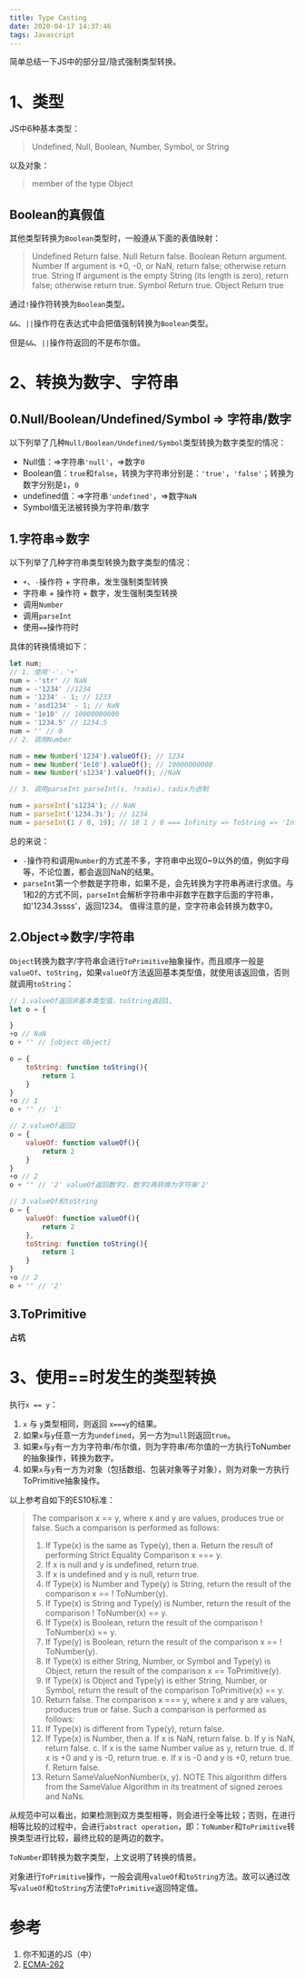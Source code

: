 ```yaml
---
title: Type Casting
date: 2020-04-17 14:37:46
tags: Javascript
---
```


简单总结一下JS中的部分显/隐式强制类型转换。

# 1、类型

JS中6种基本类型：

> Undefined, Null, Boolean, Number, Symbol, or String

以及对象：

> member of the type Object

## Boolean的真假值
<!-- more -->
其他类型转换为`Boolean`类型时，一般遵从下面的表值映射：

> Undefined Return false.
> Null Return false.
> Boolean Return argument.
> Number If argument is +0, -0, or NaN, return false; otherwise return true.
> String If argument is the empty String (its length is zero), return false; otherwise return true.
> Symbol Return true.
> Object Return true

通过`!`操作符转换为`Boolean`类型。

`&&`、`||`操作符在表达式中会把值强制转换为`Boolean`类型。

但是`&&`、`||`操作符返回的不是布尔值。

# 2、转换为数字、字符串

## 0.Null/Boolean/Undefined/Symbol => 字符串/数字

以下列举了几种`Null/Boolean/Undefined/Symbol`类型转换为数字类型的情况：

- Null值：=>字符串`'null'`，=>数字`0`
- Boolean值：`true`和`false`，转换为字符串分别是：`'true'`，`'false'`；转换为数字分别是`1`，`0`
- undefined值：=>字符串`'undefined'`，=>数字`NaN`
- Symbol值无法被转换为字符串/数字

## 1.字符串=>数字

以下列举了几种字符串类型转换为数字类型的情况：

- `+`、`-`操作符 + 字符串，发生强制类型转换 
- 字符串 + 操作符 + 数字，发生强制类型转换
- 调用`Number`
- 调用`parseInt`
- 使用`==`操作符时

具体的转换情境如下：

```js
let num;
// 1. 使用'-'，'+'
num = -'str' // NaN
num = -'1234' //1234
num = '1234' - 1; // 1233
num = 'asd1234' - 1; // NaN
num = '1e10' // 10000000000
num = '1234.5' // 1234.5
num = '' // 0
// 2. 调用Number

num = new Number('1234').valueOf(); // 1234
num = new Number('1e10').valueOf(); // 10000000000
num = new Number('s1234').valueOf(); //NaN

// 3. 调用parseInt parseInt(s, ?radix)，radix为进制

num = parseInt('s1234'); // NaN
num = parseInt('1234.3s'); // 1234
num = parseInt(1 / 0, 19); // 18 1 / 0 === Infinity => ToString => 'Infinity' => 进制为19，0~i，i恰好为最后一位，所以结果为18
```

总的来说：

- `-`操作符和调用`Number`的方式差不多，字符串中出现0~9以外的值，例如字母等，不论位置，都会返回NaN的结果。
- `parseInt`第一个参数是字符串，如果不是，会先转换为字符串再进行求值。与1和2的方式不同，`parseInt`会解析字符串中非数字在数字后面的字符串，如'1234.3ssss'，返回1234。
  值得注意的是，空字符串会转换为数字0。

## 2.Object=>数字/字符串

`Object`转换为数字/字符串会进行`ToPrimitive`抽象操作，而且顺序一般是`valueOf`、`toString`，如果`valueOf`方法返回基本类型值，就使用该返回值，否则就调用`toString`：

```js
// 1.valueOf返回非基本类型值，toString返回1,
let o = {

}
+o // NaN
o + '' // [object Object]

o = {
	toString: function toString(){
		return 1
	}
}
+o // 1
o + '' // '1'

// 2.valueOf返回2
o = {
	valueOf: function valueOf(){
		return 2
	}
}
+o // 2
o + '' // '2' valueOf返回数字2，数字2再转换为字符串'2'

// 3.valueOf和toString
o = {
	valueOf: function valueOf(){
		return 2
	},
	toString: function toString(){
		return 1
	}
}
+o // 2
o + '' // '2'
```

## 3.ToPrimitive

**占坑**







# 3、使用==时发生的类型转换

执行`x == y`：

1. `x` 与 `y`类型相同，则返回 `x===y`的结果。
2. 如果`x`与`y`任意一方为`undefined`，另一方为`null`则返回`true`。
3. 如果`x`与`y`有一方为字符串/布尔值，则为字符串/布尔值的一方执行ToNumber的抽象操作，转换为数字。
4. 如果`x`与`y`有一方为对象（包括数组、包装对象等子对象），则为对象一方执行ToPrimitive抽象操作。

以上参考自如下的ES10标准：

> The comparison x == y, where x and y are values, produces true or false. Such a comparison is performed as follows:
>
> 1. If Type(x) is the same as Type(y), then
>    a. Return the result of performing Strict Equality Comparison x === y.
> 2. If x is null and y is undefined, return true.
> 3. If x is undefined and y is null, return true.
> 4. If Type(x) is Number and Type(y) is String, return the result of the comparison x == ! ToNumber(y).
> 5. If Type(x) is String and Type(y) is Number, return the result of the comparison ! ToNumber(x) == y.
> 6. If Type(x) is Boolean, return the result of the comparison ! ToNumber(x) == y.
> 7. If Type(y) is Boolean, return the result of the comparison x == ! ToNumber(y).
> 8. If Type(x) is either String, Number, or Symbol and Type(y) is Object, return the result of the comparison x ==
>    ToPrimitive(y).
> 9. If Type(x) is Object and Type(y) is either String, Number, or Symbol, return the result of the comparison
>    ToPrimitive(x) == y.
> 10. Return false.
>     The comparison x === y, where x and y are values, produces true or false. Such a comparison is performed as follows:
> 11. If Type(x) is different from Type(y), return false.
> 12. If Type(x) is Number, then
>     a. If x is NaN, return false.
>     b. If y is NaN, return false.
>     c. If x is the same Number value as y, return true.
>     d. If x is +0 and y is -0, return true.
>     e. If x is -0 and y is +0, return true.
>     f. Return false.
> 13. Return SameValueNonNumber(x, y).
>     NOTE
>     This algorithm differs from the SameValue Algorithm in its treatment of signed zeroes and NaNs.

从规范中可以看出，如果检测到双方类型相等，则会进行全等比较；否则，在进行相等比较的过程中，会进行`abstract operation`，即：`ToNumber`和`ToPrimitive`转换类型进行比较，最终比较的是两边的数字。

`ToNumber`即转换为数字类型，上文说明了转换的情景。

对象进行`ToPrimitive`操作，一般会调用`valueOf`和`toString`方法。故可以通过改写`valueOf`和`toString`方法使`ToPrimitive`返回特定值。



# 参考

1. 你不知道的JS（中）
2. [ECMA-262](https://tc39.es/ecma262/ "ECMA-262 standard") 
